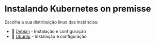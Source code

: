 # Instalando Kubernetes on premisse

Escolha a sua distribuição linux das instâncias:

- 🐧 [Debian](README_DEBIAN.md) - Instalação e configuração
- 🐧 [Ubuntu](README_UBUNTU.md) - Instalação e configuração